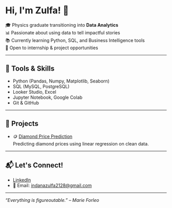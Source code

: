 # Hi, I'm Zulfa! 👋

🎓 Physics graduate transitioning into **Data Analytics**  
📊 Passionate about using data to tell impactful stories  
📚 Currently learning Python, SQL, and Business Intelligence tools  
🌱 Open to internship & project opportunities

---

## 🧰 Tools & Skills
- Python (Pandas, Numpy, Matplotlib, Seaborn)
- SQL (MySQL, PostgreSQL)
- Looker Studio, Excel
- Jupyter Notebook, Google Colab
- Git & GitHub

---

## 📁 Projects
- 🪙 [Diamond Price Prediction](https://github.com/indanazulfa28/Diamond-Price-Prediction)  
  Predicting diamond prices using linear regression on clean data.
  
---

## 📬 Let's Connect!
- [LinkedIn](https://www.linkedin.com/in/indanazulfa28/)
- 📧 Email: indanazulfa2128@gmail.com

---

_“Everything is figureoutable.” – Marie Forleo_  
